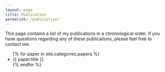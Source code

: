 ```yaml
---
layout: page
title: Publication
permalink: /publication/
---
```


This page contains a list of my publications in a chronological order.
If you have questions regarding any of these publications, please feel free to contact me.

<ul>
  {% for paper in site.categories.papers %}
  <li>
    {{ paper.title }}
  </li>
  {% endfor %}
</ul>
